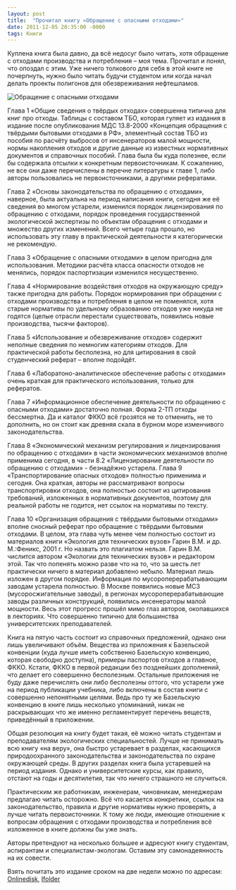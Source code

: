 ```yaml
---
layout: post
title:  "Прочитал книгу «Обращение с опасными отходами»"
date: 2011-12-05 20:35:00 -0000
tags: Книги
---
```


Куплена книга была давно, да всё недосуг было читать, хотя обращение с отходами производства и потребления – моя тема. Прочитал и понял, что опоздал с этим. Уже ничего толкового для себя в этой книге не почерпнуть, нужно было читать будучи студентом или когда начал делать проекты полигонов для обезвреживания нефтешламов.

<img src="http://2nature.me/files/dangerous_waste_treatment_title.jpg" alt="Обращение с опасными отходами" />

Глава 1 «Общие сведения о твёрдых отходах» совершенна типична для книг про отходы. Таблицы с составом ТБО, которая гуляет из издания в издание после опубликования МДС 13.8-2000 «Концепция обращения с твёрдыми бытовыми отходами в РФ», элементный состав ТБО из пособия по расчёту выбросов от инсенераторов малой мощности, нормы накопления отходов и другие данные из известных нормативных документов и справочных пособий. Глава была бы куда полезнее, если бы содержала отсылки к конкретным первоисточникам. К сожалению, не все они даже перечислены в перечне литературы к главе 1, либо авторы пользовались не первоисточниками, а другими рефератами.

Глава 2 «Основы законодательства по обращению с отходами», наверное, была актуальна на период написания книги, сегодня же её сведения во многом устарели, изменился порядок лицензирования по обращению с отходами, порядок проведения государственной экологической экспертизы по объектам обращения с отходами и множество других изменений. Всего четыре года прошло, но использовать эту главу в практической деятельности я категорически не рекомендую.

Глава 3 «Обращение с опасными отходами» в целом пригодна для использования. Методики расчёта класса опасности отходов не менялись, порядок паспортизации изменился несущественно.

Глава 4 «Нормирование воздействия отходов на окружающую среду» также пригодна для работы. Порядок нормирования при обращении с отходами производства и потребления в целом не поменялся, хотя старые нормативы  по удельному образованию отходов уже никуда не годятся (целые отрасли перестали существовать, появились новые производства, тысячи факторов).

Глава 5 «Использование и обезвреживание отходов» содержит неполные сведения по немногим категориям отходов. Для практической работы бесполезна, но для цитирования в свой студенческий реферат – вполне подойдёт.

Глава 6 «Лаборатоно-аналитическое обеспечение работы с отходами» очень краткая для практического использования, только для рефератов.

Глава 7 «Информационное обеспечение деятельности по обращению с опасными отходами» достаточно полная. Форма 2-ТП отходы бессмертна. Да и каталог ФККО всё грозятся не то отменить, не то дополнить, но он стоит как древняя скала в бурном море изменчивого законодательства.

Глава 8 «Экономический механизм регулирования и лицензирования по обращению с отходами» в части экономических механизмов вполне применима сегодня, в части 8.2 «Лицензирование деятельности по обращению с отходами» - безнадёжно устарела.
Глава 9 «Транспортирование опасных отходов» полностью применима и сегодня. Она краткая, авторы не рассматривают вопросы транспортировки отходов, она полностью состоит из цитирования требований, изложенных в нормативных документов, поэтому для реальной работы не годится, нет ссылок на нормативы по тексту.

Глава 10 «Организация обращения с твёрдыми бытовыми отходами» вполне сносный реферат про обращение с твёрдыми бытовыми отходами. В целом, эта глава чуть менее чем полностью состоит из материалов книги «Экология для технических вузов» Гарин В.М. и др. М.:Феникс, 2001 г. Но назвать это плагиатом нельзя. Гарин В.М. числится автором «Экологии для технических вузов»  и редактором этой. Так что попенять можно разве что на то, что за шесть лет практически ничего в материал добавлено небыло. Материал лишь изложен в другом порядке. Информация по мусороперерабатывающим заводам устарела полностью. В Москве появились новые МСЗ (мусоросжигательные заводы), в регионах мусороперерабатывающие заводы различных конструкций, появились инсенераторы малой мощности. Весь этот прогресс прошёл мимо глаз авторов, окопавшихся в лекториях. Что совершенно типично для большинства университетских преподавателей.

Книга на пятую часть состоит из справочных предложений, однако они лишь увеличивают объём. Вещества из приложения к Базельской конвенции (куда лучше иметь собственно Базельскую конвенцию, которая свободно доступна), примеры паспортов отходов а главное, ФККО. Кстати, ФККО в первой редакции без позднейших дополнений, что делает его совершенно бесполезным. Остальные приложения не буду даже перечислять они либо бесполезны оттого, что устарели уже на период публикации учебника, либо включены в состав книги с совершенно непонятными целями. Ведь про ту же Базельскую конвенцию в книге лишь несколько упоминаний, никак не раскрывающих что же именно регламентирует перечень веществ, приведённый в приложении.

Общая резолюция на книгу будет такая, её можно читать студентам и преподавателям экологических специальностей. Лучше не принимать всю книгу «на веру», она быстро устаревает в разделах, касающихся природоохранного законодательства и законодательства по охране окружающей среды. В других разделах книга была устаревшей на период издания. Однако и университетские курсы, как правило, отстают на годы и десятилетия, так что ничего страшного не случиться.

Практическим же работникам, инженерам, чиновникам, менеджерам предлагаю читать осторожно. Всё что касается конкретики, ссылок на законодательство, правила и другие нормативы нужно проверять, а лучше читать первоисточники.  К тому же люди, имеющие отношение к вопросам обращения с отходами производства и потребления всё изложенное в книге должны бы уже знать. 

Авторы претендуют на несколько большее и адресуют книгу студентам, аспирантам и специалистам-экологам. Оставим эту самонадеянность на их совести. 

Взять почитать это издание сроком на две недели можно по адресам: <a href="http://www.onlinedisk.ru/file/782250/">Onlinedisk</a>, <a href="http://infanata.ifolder.ru/27377551">Ifolder</a>